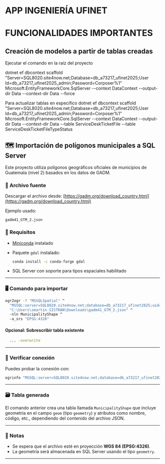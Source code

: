 # APP INGENIERÍA UFINET




# FUNCIONALIDADES IMPORTANTES

## Creación de modelos a partir de tablas creadas
Ejecutar el comando en la raíz del proyecto

dotnet ef dbcontext scaffold "Server=SQL8020.site4now.net;Database=db_a73217_ufinet2025;User Id=db_a73217_ufinet2025_admin;Password=Corposer%1" Microsoft.EntityFrameworkCore.SqlServer --context DataContext --output-dir Data --context-dir Data --force

Para actualizar tablas en específico
dotnet ef dbcontext scaffold "Server=SQL8020.site4now.net;Database=db_a73217_ufinet2025;User Id=db_a73217_ufinet2025_admin;Password=Corposer%1" Microsoft.EntityFrameworkCore.SqlServer --context DataContext --output-dir Data --context-dir Data --table ServiceDeskTicketFile --table ServiceDeskTicketFileTypeStatus

## 🗺 Importación de polígonos municipales a SQL Server

Este proyecto utiliza polígonos geográficos oficiales de municipios de Guatemala (nivel 2) basados en los datos de GADM.

### 📁 Archivo fuente

Descargar el archivo desde: [https://gadm.org/download_country.html](https://gadm.org/download_country.html)

Ejemplo usado:
```
gadm41_GTM_2.json
```

### 🔧 Requisitos

- [Miniconda](https://docs.conda.io/en/latest/miniconda.html) instalado
- Paquete `gdal` instalado:

  ```bash
  conda install -c conda-forge gdal
  ```

- SQL Server con soporte para tipos espaciales habilitado

---

### 🖥 Comando para importar

```bash
ogr2ogr -f "MSSQLSpatial" ^
  "MSSQL:server=SQL8020.site4now.net;database=db_a73217_ufinet2025;uid=db_a73217_ufinet2025_admin;pwd=Corposer%1" ^
  "C:\Users\smartin.SISTRAN\Downloads\gadm41_GTM_2.json" ^
  -nln MunicipalityShape ^
  -a_srs "EPSG:4326"
```

#### Opcional: Sobrescribir tabla existente

```bash
  ... -overwrite
```

---

### 🔎 Verificar conexión

Puedes probar la conexión con:

```bash
ogrinfo "MSSQL:server=SQL8020.site4now.net;database=db_a73217_ufinet2025;uid=db_a73217_ufinet2025_admin;pwd=Corposer%1"
```

---

### 🗃 Tabla generada

El comando anterior crea una tabla llamada `MunicipalityShape` que incluye geometría en el campo `geom` (tipo `geometry`) y atributos como nombre, código, etc., dependiendo del contenido del archivo JSON.

---

### 📌 Notas

- Se espera que el archivo esté en proyección **WGS 84 (EPSG:4326)**.
- La geometría será almacenada en SQL Server usando el tipo `geometry`.

---
